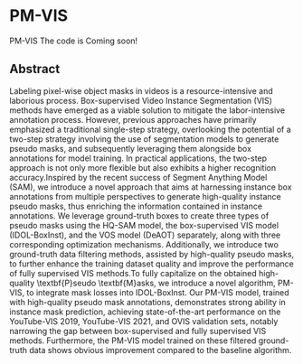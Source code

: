 # PM-VIS
PM-VIS
The code is Coming soon!
## Abstract 
Labeling pixel-wise object masks in videos is a resource-intensive and laborious process. Box-supervised Video Instance Segmentation (VIS) methods have emerged as a viable solution to mitigate the labor-intensive annotation process. However, previous approaches have primarily emphasized a traditional single-step strategy, overlooking the potential of a two-step strategy involving the use of segmentation models to generate pseudo masks, and subsequently leveraging them alongside box annotations for model training. In practical applications, the two-step approach is not only more flexible but also exhibits a higher recognition accuracy.Inspired by the recent success of Segment Anything Model (SAM), we introduce a novel approach that aims at harnessing instance box annotations from multiple perspectives to generate high-quality instance pseudo masks, thus enriching the information contained in instance annotations. We leverage ground-truth boxes to create three types of pseudo masks using the HQ-SAM model, the box-supervised VIS model (IDOL-BoxInst), and the VOS model (DeAOT) separately, along with three corresponding optimization mechanisms. Additionally, we introduce two ground-truth data filtering methods, assisted by high-quality pseudo masks, to further enhance the training dataset quality and improve the performance of fully supervised VIS methods.To fully capitalize on the obtained high-quality \textbf{P}seudo \textbf{M}asks, we introduce a novel algorithm, PM-VIS, to integrate mask losses into IDOL-BoxInst. Our PM-VIS model, trained with high-quality pseudo mask annotations, demonstrates strong ability in instance mask prediction, achieving state-of-the-art performance on the YouTube-VIS 2019, YouTube-VIS 2021, and OVIS validation sets, notably narrowing the gap between box-supervised and fully supervised VIS methods. Furthermore, the PM-VIS model trained on these filtered ground-truth data shows obvious improvement compared to the baseline algorithm.

